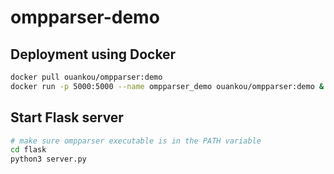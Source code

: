 # ompparser-demo

## Deployment using Docker

```bash
docker pull ouankou/ompparser:demo
docker run -p 5000:5000 --name ompparser_demo ouankou/ompparser:demo &
```

## Start Flask server

```bash
# make sure ompparser executable is in the PATH variable
cd flask
python3 server.py
```
